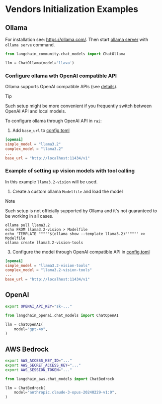 # Vendors Initialization Examples

## Ollama

For installation see: https://ollama.com/. Then start
[ollama server](https://github.com/ollama/ollama?tab=readme-ov-file#start-ollama) with
`ollama serve` command.

```python
from langchain_community.chat_models import ChatOllama

llm = ChatOllama(model='llava')
```

### Configure ollama wth OpenAI compatible API

Ollama supports OpenAI compatible APIs (see [details](https://ollama.com/blog/openai-compatibility)).

> [!TIP]
> Such setup might be more convenient if you frequently switch between OpenAI API and
> local models.

To configure ollama through OpenAI API in `rai`:

1. Add `base_url` to [config.toml](../config.toml)

```toml
[openai]
simple_model = "llama3.2"
complex_model = "llama3.2"
...
base_url = "http://localhost:11434/v1"
```

### Example of setting up vision models with tool calling

In this example `llama3.2-vision` will be used.

1. Create a custom ollama `Modelfile` and load the model

> [!NOTE]
> Such setup is not officially supported by Ollama and it's not guaranteed to be
> working in all cases.

```shell
ollama pull llama3.2
echo FROM llama3.2-vision > Modelfile
echo 'TEMPLATE """'"$(ollama show --template llama3.2)"'"""' >> Modelfile
ollama create llama3.2-vision-tools
```

3. Configure the model through OpenAI compatible API in [config.toml](../config.toml)

```toml
[openai]
simple_model = "llama3.2-vision-tools"
complex_model = "llama3.2-vision-tools"
...
base_url = "http://localhost:11434/v1"
```

## OpenAI

```bash
export OPENAI_API_KEY="sk-..."
```

```python
from langchain_openai.chat_models import ChatOpenAI

llm = ChatOpenAI(
    model="gpt-4o",
)
```

## AWS Bedrock

```bash
export AWS_ACCESS_KEY_ID="..."
export AWS_SECRET_ACCESS_KEY="..."
export AWS_SESSION_TOKEN="..."
```

```python
from langchain_aws.chat_models import ChatBedrock

llm = ChatBedrock(
    model="anthropic.claude-3-opus-20240229-v1:0",
)
```
